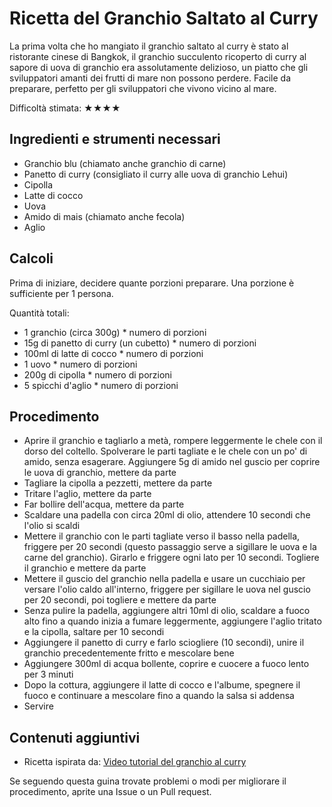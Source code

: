 # Ricetta del Granchio Saltato al Curry

La prima volta che ho mangiato il granchio saltato al curry è stato al ristorante cinese di Bangkok, il granchio succulento ricoperto di curry al sapore di uova di granchio era assolutamente delizioso, un piatto che gli sviluppatori amanti dei frutti di mare non possono perdere. Facile da preparare, perfetto per gli sviluppatori che vivono vicino al mare.

Difficoltà stimata: ★★★★

## Ingredienti e strumenti necessari

- Granchio blu (chiamato anche granchio di carne)
- Panetto di curry (consigliato il curry alle uova di granchio Lehui)
- Cipolla
- Latte di cocco
- Uova
- Amido di mais (chiamato anche fecola)
- Aglio

## Calcoli

Prima di iniziare, decidere quante porzioni preparare. Una porzione è sufficiente per 1 persona.

Quantità totali:

- 1 granchio (circa 300g) * numero di porzioni
- 15g di panetto di curry (un cubetto) * numero di porzioni
- 100ml di latte di cocco * numero di porzioni
- 1 uovo * numero di porzioni
- 200g di cipolla * numero di porzioni
- 5 spicchi d'aglio * numero di porzioni

## Procedimento

- Aprire il granchio e tagliarlo a metà, rompere leggermente le chele con il dorso del coltello. Spolverare le parti tagliate e le chele con un po' di amido, senza esagerare. Aggiungere 5g di amido nel guscio per coprire le uova di granchio, mettere da parte
- Tagliare la cipolla a pezzetti, mettere da parte
- Tritare l'aglio, mettere da parte
- Far bollire dell'acqua, mettere da parte
- Scaldare una padella con circa 20ml di olio, attendere 10 secondi che l'olio si scaldi
- Mettere il granchio con le parti tagliate verso il basso nella padella, friggere per 20 secondi (questo passaggio serve a sigillare le uova e la carne del granchio). Girarlo e friggere ogni lato per 10 secondi. Togliere il granchio e mettere da parte
- Mettere il guscio del granchio nella padella e usare un cucchiaio per versare l'olio caldo all'interno, friggere per sigillare le uova nel guscio per 20 secondi, poi togliere e mettere da parte
- Senza pulire la padella, aggiungere altri 10ml di olio, scaldare a fuoco alto fino a quando inizia a fumare leggermente, aggiungere l'aglio tritato e la cipolla, saltare per 10 secondi
- Aggiungere il panetto di curry e farlo sciogliere (10 secondi), unire il granchio precedentemente fritto e mescolare bene
- Aggiungere 300ml di acqua bollente, coprire e cuocere a fuoco lento per 3 minuti
- Dopo la cottura, aggiungere il latte di cocco e l'albume, spegnere il fuoco e continuare a mescolare fino a quando la salsa si addensa
- Servire

## Contenuti aggiuntivi

- Ricetta ispirata da: [Video tutorial del granchio al curry](https://www.bilibili.com/video/BV1Nq4y1W7K9)

Se seguendo questa guina trovate problemi o modi per migliorare il procedimento, aprite una Issue o un Pull request.
